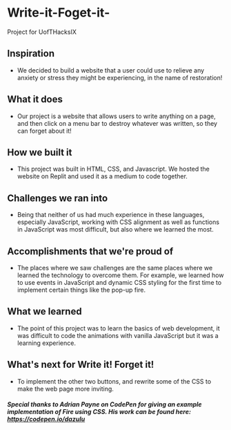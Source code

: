 # Write-it-Foget-it-
Project for UofTHacksIX

## Inspiration
- We decided to build a website that a user could use to relieve any anxiety or stress they might be experiencing, in the name of restoration! 
## What it does
- Our project is a website that allows users to write anything on a page, and then click on a menu bar to destroy whatever was written, so they can forget about it! 
## How we built it
- This project was built in HTML, CSS, and Javascript. We hosted the website on Replit and used it as a medium to code together. 
## Challenges we ran into
- Being that neither of us had much experience in these languages, especially JavaScript, working with CSS alignment as well as functions in JavaScript was most difficult, but also where we learned the most. 
## Accomplishments that we're proud of
- The places where we saw challenges are the same places where we learned the technology to overcome them. For example, we learned how to use events in JavaScript and dynamic CSS styling for the first time to implement certain things like the pop-up fire. 
## What we learned
- The point of this project was to learn the basics of web development, it was difficult to code the animations with vanilla JavaScript but it was a learning experience. 
## What's next for Write it! Forget it!
- To implement the other two buttons, and rewrite some of the CSS to make the web page more inviting. 


##### Special thanks to Adrian Payne on CodePen for giving an example implementation of Fire using CSS. His work can be found here: https://codepen.io/dazulu

